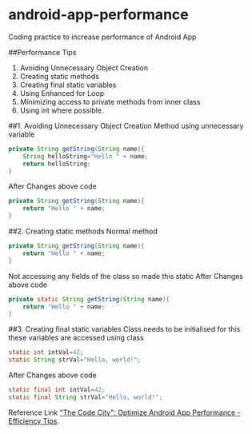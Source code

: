 # android-app-performance
Coding practice to increase performance of Android App


##Performance Tips
1. Avoiding Unnecessary Object Creation
2. Creating static methods
3. Creating final static variables
4. Using Enhanced for Loop
5. Minimizing access to private methods from inner class
6. Using int where possible.

##1. Avoiding Unnecessary Object Creation
Method using unnecessary variable
```java
private String getString(String name){
	String helloString="Hello " + name;
	return helloString;
}

```
After Changes above code
```java
private String getString(String name){
	return "Hello " + name;
}
```

##2. Creating static methods
Normal method 
```java
private String getString(String name){
	return "Hello " + name;
}

```
Not accessing any fields of the class so made this static
After Changes above code
```java
private static String getString(String name){
	return "Hello " + name;
}
```

##3. Creating final static variables
Class needs to be initialised for this these variables are accessed using class

```java
static int intVal=42;
static String strVal="Hello, world!";
```
After Changes above code
```java
static final int intVal=42;
static final String strVal="Hello, world!";
```

Reference 
Link ["The Code City": Optimize Android App Performance - Efficiency Tips](https://www.youtube.com/watch?v=wCeSYRwNP50).
